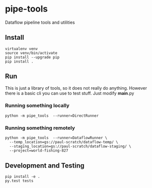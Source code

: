# pipe-tools
Dataflow pipeline tools and utilities

## Install
```console 
virtualenv venv
source venv/bin/activate
pip install --upgrade pip
pip install .
```

## Run

This is just a library of tools, so it does not really do anything.  However there is a basic cli 
you can use to test stuff.  Just modify __main__.py

### Running something locally
```console
python -m pipe_tools  --runner=DirectRunner
```

### Running something remotely
```console
python -m pipe_tools  --runner=DataflowRunner \
  --temp_location=gs://paul-scratch/dataflow-temp/ \
  --staging_location=gs://paul-scratch/dataflow-staging/ \ 
  --project=world-fishing-827 
```

## Development and Testing

```cconsole
pip install -e .
py.test tests
```
